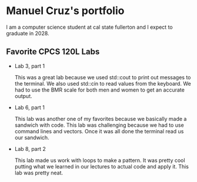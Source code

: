 # Manuel Cruz's portfolio

I am a computer science student at cal state fullerton and I expect to graduate in 2028.

## Favorite CPCS 120L Labs
* Lab 3, part 1
  
  This was a great lab because we used std::cout to print out messages to the terminal. We also used std::cin to read values from the keyboard. We had to use the BMR scale for both men and women to get an accurate output.

* Lab 6, part 1
  
  This lab was another one of my favorites because we basically made a sandwich with code. This lab was challenging because we had to use command lines and vectors. Once it was all done the terminal read us our sandwich.

* Lab 8, part 2
  
  This lab made us work with loops to make a pattern. It was pretty cool putting what we learned in our lectures to actual code and apply it. This lab was pretty neat.
